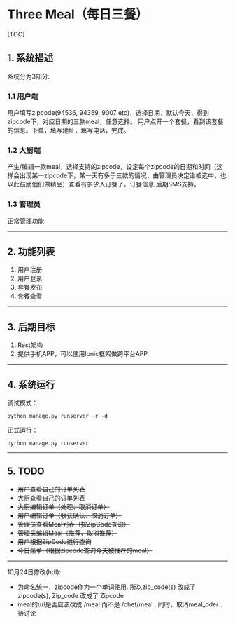 # Three Meal（每日三餐）

[TOC]

## 1. 系统描述

系统分为3部分:

### 1.1 用户端

用户填写zipcode(94536, 94359, 9007 etc)，选择日期，默认今天，得到zipcode下，对应日期的三款meal，任意选择。
用户点开一个套餐，看到该套餐的信息。下单，填写地址，填写电话，完成。

### 1.2 大厨端

产生/编辑一款meal，选择支持的zipcode，设定每个zipcode的日期和时间（这样会出现某一zipcode下，某一天有多于三款的情况，由管理员决定谁被选中，也以此鼓励他们做精品）查看有多少人订餐了，订餐信息
后期SMS支持。

### 1.3 管理员

正常管理功能

---

## 2. 功能列表

1. 用户注册
2. 用户登录
3. 套餐发布
4. 套餐查看

---

## 3. 后期目标

1. Rest架构
2. 提供手机APP，可以使用Ionic框架做跨平台APP

---

## 4. 系统运行

调试模式：
```
python manage.py runserver -r -d
```

正式运行：
```
python manage.py runserver
```

---

## 5. TODO

- ~~用户查看自己的订单列表~~
- ~~大厨查看自己的订单列表~~
- ~~大厨编辑订单（处理、取消订单）~~
- ~~用户编辑订单（收获确认、取消订单）~~
- ~~管理员查看Meal列表（按ZipCode查询）~~
- ~~管理员编辑Meal（推荐、取消推荐）~~
- ~~用户根据ZipCode进行查询~~
- ~~今日菜单（根据zipcode查询今天被推荐的meal）~~

---
10月24日修改(hdl):

- 为命名统一，zipcode作为一个单词使用. 所以zip_code(s) 改成了 zipcode(s), Zip_code 改成了 Zipcode
- meal的url是否应该改成 /meal 而不是 /chef/meal . 同时，取消meal_oder . 待讨论




